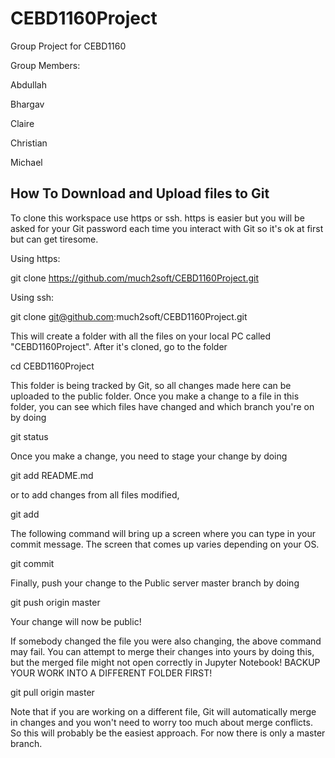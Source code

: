# CEBD1160Project
Group Project for CEBD1160

Group Members:

Abdullah

Bhargav

Claire

Christian

Michael

## How To Download and Upload files to Git

To clone this workspace use https or ssh.  https is easier but you will be asked for your
Git password each time you interact with Git so it's ok at first but can get tiresome.

Using https:

  git clone https://github.com/much2soft/CEBD1160Project.git

Using ssh:

  git clone git@github.com:much2soft/CEBD1160Project.git

This will create a folder with all the files on your local PC called "CEBD1160Project".  After it's cloned, go to the folder

  cd CEBD1160Project

This folder is being tracked by Git, so all changes made here can be uploaded to
the public folder.  Once you make a change to a file in this folder, you can see which files
have changed and which branch you're on by doing

  git status

Once you make a change, you need to stage your change by doing

  git add README.md

or to add changes from all files modified,

  git add

The following command will bring up a screen where you can type in your commit message.
The screen that comes up varies depending on your OS.

  git commit

Finally, push your change to the Public server master branch by doing

  git push origin master

Your change will now be public!

If somebody changed the file you were also changing, the above command may fail.
You can attempt to merge their changes into yours by doing this, but the merged file
might not open correctly in Jupyter Notebook!
BACKUP YOUR WORK INTO A DIFFERENT FOLDER FIRST!

  git pull origin master

Note that if you are working on a different file, Git will automatically merge in changes and you
won't need to worry too much about merge conflicts.  So this will probably be the easiest approach.
For now there is only a master branch.

